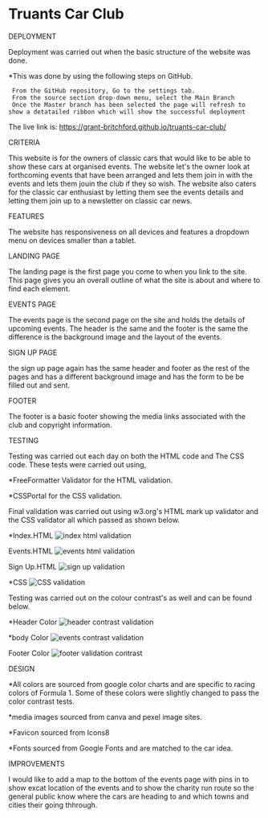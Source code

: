 # Truants Car Club

DEPLOYMENT

Deployment was carried out when the basic structure of the website was done. 

*This was done by using the following steps on GitHub.

     From the GitHub repository, Go to the settings tab.
     From the source section drop-down menu, select the Main Branch
     Once the Master branch has been selected the page will refresh to show a detatailed ribbon which will show the successful deployment



The live link is: <https://grant-britchford.github.io/truants-car-club/>

CRITERIA

This website is for the owners of classic cars that would like to be able to show these cars at organised events.
The website let's the owner look at forthcoming events that have been arranged and lets them join in with the events and
lets them jouin the club if they so wish. The website also caters for the classic car enthusiast by letting them see the events details
and letting them join up to a newsletter on classic car news.

FEATURES

The website has responsiveness on all devices and features a dropdown menu on devices smaller than a tablet.

LANDING PAGE

The landing page is the first page you come to when you link to the site. This page gives you an overall outline of what the site is about
and where to find each element.

EVENTS PAGE

The events page is the second page on the site and holds the details of upcoming events. The header is the same and the footer is the same the difference is the background image and the layout of the events.

SIGN UP PAGE

the sign up page again has the same header and footer as the rest of the pages and has a different background image and has the form to be be filled out and sent.

FOOTER

The footer is a basic footer showing the media links associated with the club and copyright information.

TESTING

Testing was carried out each day on both the HTML code and The CSS code. These tests were carried out using,

*FreeFormatter Validator for the HTML validation.

*CSSPortal for the CSS validation.

Final validation was carried out using w3.org's HTML mark up validator and the CSS validator all which passed as shown below.

*Index.HTML
![index html validation](https://github.com/grant-britchford/truants-car-club/assets/145594323/f0b21635-bee6-4e57-839a-9f14a75d8333)

Events.HTML
![events html validation](https://github.com/grant-britchford/truants-car-club/assets/145594323/4f6a491b-9a3d-4f8f-a530-1208e7809fc7)

Sign Up.HTML
![sign up validation](https://github.com/grant-britchford/truants-car-club/assets/145594323/d3fab2fb-7cd2-4030-9ad0-2fc29ff8801a)

*CSS
![CSS validation](https://github.com/grant-britchford/truants-car-club/assets/145594323/2b4f64ce-ab38-47ed-b73c-ce072ca3bd1c)

Testing was carried out on the colour contrast's as well and can be found below.

*Header Color
![header contrast validation](https://github.com/grant-britchford/truants-car-club/assets/145594323/175dd734-5753-48e1-a72e-aebc41f28fc9)

*body Color
![events contrast validation](https://github.com/grant-britchford/truants-car-club/assets/145594323/b47b1e35-1596-470b-80e2-c95b10b58dee)

Footer Color
![footer validation contrast](https://github.com/grant-britchford/truants-car-club/assets/145594323/8acc9197-b65a-417e-aeb2-f4037fd1a87e)

DESIGN

*All colors are sourced from google color charts and are specific to racing colors of Formula 1. Some of these colors were slightly changed to pass the color contrast tests.

*media images sourced from canva and pexel image sites.

*Favicon sourced from Icons8

*Fonts sourced from Google Fonts and are matched to the car idea.

IMPROVEMENTS

I would like to add a map to the bottom of the events page with pins in to show excat location of the events and to show the charity run route so the general public know where the cars are heading to and which towns and cities their going thhrough.
